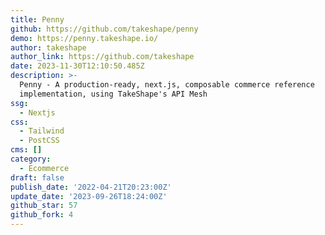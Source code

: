 ```yaml
---
title: Penny
github: https://github.com/takeshape/penny
demo: https://penny.takeshape.io/
author: takeshape
author_link: https://github.com/takeshape
date: 2023-11-30T12:10:50.485Z
description: >-
  Penny - A production-ready, next.js, composable commerce reference
  implementation, using TakeShape's API Mesh
ssg:
  - Nextjs
css:
  - Tailwind
  - PostCSS
cms: []
category:
  - Ecommerce
draft: false
publish_date: '2022-04-21T20:23:00Z'
update_date: '2023-09-26T18:24:00Z'
github_star: 57
github_fork: 4
---
```

